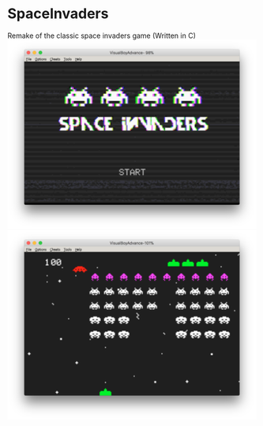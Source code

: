# SpaceInvaders
Remake of the classic space invaders game (Written in C)
![alt text](https://github.com/dhan45/SpaceInvaders/blob/master/imgs/Screen%20Shot%202017-12-13%20at%204.40.04%20PM.png)
![alt text](https://github.com/dhan45/SpaceInvaders/blob/master/imgs/Screen%20Shot%202017-12-13%20at%204.40.27%20PM.png)
